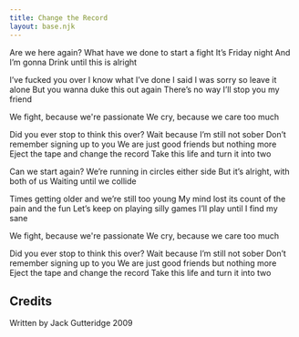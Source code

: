 ```yaml
---
title: Change the Record
layout: base.njk
---
```

Are we here again?
What have we done to start a fight
It’s Friday night
And I’m gonna Drink until this is alright

I’ve fucked you over I know what I’ve done
I said I was sorry so leave it alone
But you wanna duke this out again
There’s no way I’ll stop you my friend

We fight, because we're passionate
We cry, because we care too much

Did you ever stop to think this over?
Wait because I’m still not sober
Don’t remember signing up to you
We are just good friends but nothing more
Eject the tape and change the record
Take this life and turn it into two

Can we start again?
We’re running in circles either side
But it’s alright, with both of us
Waiting until we collide

Times getting older and we’re still too young
My mind lost its count of the pain and the fun
Let’s keep on playing silly games
I’ll play until I find my sane

We fight, because we're passionate
We cry, because we care too much

Did you ever stop to think this over?
Wait because I’m still not sober
Don’t remember signing up to you
We are just good friends but nothing more
Eject the tape and change the record
Take this life and turn it into two

## Credits

Written by Jack Gutteridge 2009
